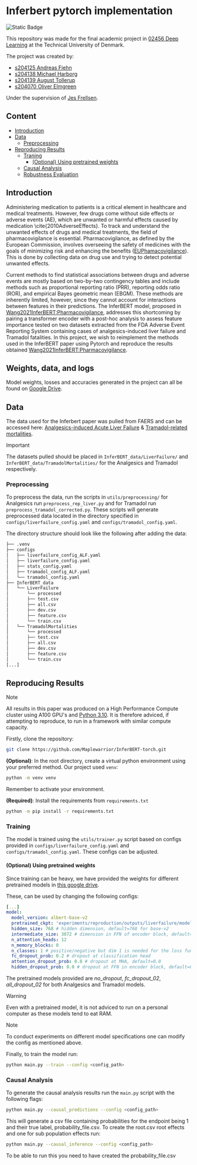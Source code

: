 # Inferbert pytorch implementation
![Static Badge](https://img.shields.io/badge/project_status-done-green)


This repository was made for the final academic project in [02456 Deep Learning](https://kurser.dtu.dk/course/02456) at the Technical University of Denmark.

The project was created by:
- [s204125 Andreas Fiehn](https://github.com/AndreasLF)
- [s204138 Michael Harborg](https://github.com/Maplewarrior)
- [s204139 August Tollerup](https://github.com/4ug-aug)
- [s204070 Oliver Elmgreen](https://github.com/FenrisWulven)

Under the supervision of [Jes Frellsen](https://orbit.dtu.dk/en/persons/jes-frellsen).

## Content
<!-- TOC start  -->
- [Introduction](#introduction)
- [Data](#data)
   * [Preprocessing](#preprocessing)
- [Reproducing Results](#reproducing-results)
   * [Traning](#training)
     + [(Optional) Using pretrained weights](#training)
   * [Causal Analysis](#causal-analysis)
   * [Robustness Evaluation](#robustness-evaluation)
<!-- TOC end -->


## Introduction

Administering medication to patients is a critical element in healthcare and medical treatments. 
However, few drugs come without side effects or adverse events (AE), which are unwanted or harmful effects caused by medication \cite{2010AdverseEffects}. To track and understand the unwanted effects of drugs and medical treatments, the field of pharmacovigilance is essential. Pharmacovigilance, as defined by the European Commission, involves overseeing the safety of medicines with the goals of minimizing risk and enhancing the benefits ([EUPhamacovigilance](https://www.ema.europa.eu/en/human-regulatory-overview/pharmacovigilance-overview)).
This is done by collecting data on drug use and trying to detect potential unwanted effects.

Current methods to find statistical associations between drugs and adverse events are mostly based on two-by-two contingency tables and include methods such as proportional reporting ratio (PRR), reporting odds ratio (ROR), and empirical Bayes geometric mean (EBGM). 
These methods are inherently limited, however, since they cannot account for interactions between features in their predictions. 
The InferBERT model, proposed in [Wang2021InferBERT:Pharmacovigilance](https://www.frontiersin.org/articles/10.3389/frai.2021.659622/full), addresses this shortcoming by pairing a transformer encoder with a post-hoc analysis to assess feature importance tested on two datasets extracted from the FDA Adverse Event Reporting System containing cases of analgesics-induced liver failure and Tramadol fatalities. 
In this project, we wish to reimplement the methods used in the InferBERT paper using Pytorch and reproduce the results obtained [Wang2021InferBERT:Pharmacovigilance](https://www.frontiersin.org/articles/10.3389/frai.2021.659622/full).

## Weights, data, and logs
Model weights, losses and accuracies generated in the project can all be found on [Google Drive](https://drive.google.com/drive/folders/1hukR4VGs5tMGPqkCTLy07EA5_S4EiVtr?usp=sharing).

## Data
The data used for the Inferbert paper was pulled from FAERS and can be accessed here: [Analgesics-induced Acute Liver Failure](https://drive.google.com/file/d/1VGGs7uxC4UiOIWFZ2LQ6N2cLweMxOSqi/view?usp=sharing) & [Tramadol-related mortalities](https://drive.google.com/file/d/1VIg5vpQhk2FbAwDBwTzyJ18LyxGZ6VII/view?usp=sharing).

> [!IMPORTANT]
> The datasets pulled should be placed in `InferBERT_data/LiverFailure/` and `InferBERT_data/TramadolMortalities/` for the Analgesics and Tramadol respectively.

### Preprocessing
To preprocess the data, run the scripts in `utils/preprocessing/` for Analgesics run `preprocess_rep_liver.py` and for Tramadol run `preprocess_tramadol_corrected.py`.
These scripts will generate preprocessed data located in the directory specified in `configs/liverfailure_config.yaml` and `configs/tramadol_config.yaml`.

The directory structure should look like the following after adding the data:

```bash
├── .venv
├── configs
│   ├── liverfailure_config_ALF.yaml
│   ├── liverfailure_config.yaml
│   ├── stats_config.yaml
│   ├── tramadol_config_ALF.yaml
│   └── tramadol_config.yaml
├── InferBERT_data
│   └── LiverFailure
│       └── processed
│       ├── test.csv
│       ├── all.csv
│       ├── dev.csv
│       ├── feature.csv
│       └── train.csv
│   └── TramadolMortalities
│       └── processed
│       ├── test.csv
│       ├── all.csv
│       ├── dev.csv
│       ├── feature.csv
│       └── train.csv
[...]
```

## Reproducing Results
> [!NOTE]
> All results in this paper was produced on a High Performance Compute cluster using A100 GPU's and [Python 3.10](https://www.python.org/downloads/release/python-31013/). It is therefore adviced, if attempting to reproduce, to run in a framework with similar compute capacity.

Firstly, clone the repository:
```bash
git clone https://github.com/Maplewarrior/InferBERT-torch.git
```
**(Optional)**: In the root directory, create a virtual python environment using your preferred method. Our project used `venv`:
```bash
python -m venv venv
```
Remember to activate your environment.

**(Required)**: Install the requirements from `requirements.txt`
```bash
python -m pip install -r requirements.txt
```

### Training
The model is trained using the `utils/trainer.py` script based on configs provided in `configs/liverfailure_config.yaml` and `configs/tramadol_config.yaml`. These configs can be adjusted.  

#### (Optional) Using pretrained weights 
Since training can be heavy, we have provided the weights for different pretrained models in [this google drive](https://drive.google.com/drive/folders/1hukR4VGs5tMGPqkCTLy07EA5_S4EiVtr?usp=sharing). 

These, can be used by changing the following configs:

```yml
[...]
model:
  model_version: albert-base-v2
  pretrained_ckpt: 'experiments/reproduction/outputs/liverfailure/model_weights.pt' # <------- leave blank if training is from scratch
  hidden_size: 768 # hidden dimension, default=768 for base-v2
  intermediate_size: 3072 # dimension in FFN of encoder block, default=3072 for base-v2
  n_attention_heads: 12
  n_memory_blocks: 0
  n_classes: 1 # positive/negative but dim 1 is needed for the loss function
  fc_dropout_prob: 0.2 # dropout at classification head
  attention_dropout_prob: 0.0 # dropout at MHA, default=0.0
  hidden_dropout_prob: 0.0 # dropout at FFN in encoder block, default=0.0
```

The pretrained models provided are *no_dropout*, *fc_dropout_02*, *all_dropout_02* for both Analgesics and Tramadol models.

> [!WARNING]
> Even with a pretrained model, it is not adviced to run on a personal computer as these models tend to eat RAM.

> [!NOTE]
> To conduct experiments on different model specifications one can modify the config as mentioned above.

Finally, to train the model run:
```bash
python main.py --train --config <config_path>
```

### Causal Analysis
To generate the causal analysis results run the `main.py` script with the following flags:
```bash
python main.py --causal_predictions --config <config_path>
```
This will generate a csv file containing probabilities for the endpoint being 1 and their true label, probability_file.csv.
To create the root.csv root effects and one for sub population effects run:
```bash
python main.py --causal_inference --config <config_path>
```
To be able to run this you need to have created the probability_file.csv




